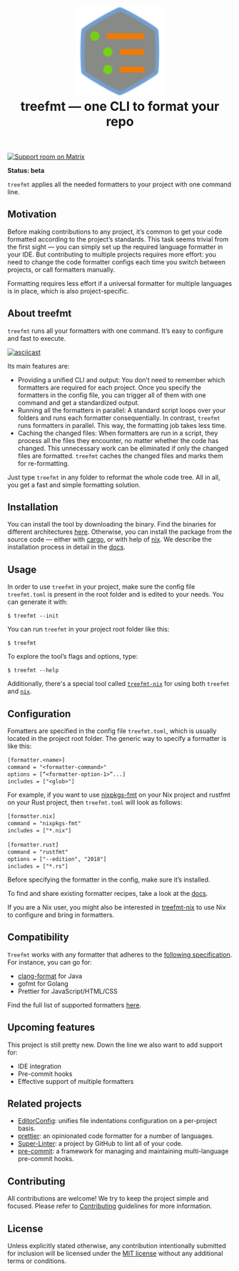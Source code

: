 <h1 align="center">
  <br>
  <img src="docs/assets/logo.svg" alt="logo" width="200">
  <br>
  treefmt — one CLI to format your repo
  <br>
  <br>
</h1>

[![Support room on Matrix](https://img.shields.io/matrix/treefmt:numtide.com.svg?label=%23treefmt%3Anumtide.com&logo=matrix&server_fqdn=matrix.numtide.com)](https://matrix.to/#/#treefmt:numtide.com)

**Status: beta**

`treefmt` applies all the needed formatters to your project with one command line.

## Motivation

Before making contributions to any project, it’s common to get your code formatted according to the project’s standards. This task seems trivial from the first sight — you can simply set up the required language formatter in your IDE. But contributing to multiple projects requires more effort: you need to change the code formatter configs each time you switch between projects, or call formatters manually.

Formatting requires less effort if a universal formatter for multiple languages is in place, which is also project-specific.

## About treefmt

`treefmt` runs all your formatters with one command. It’s easy to configure and fast to execute.

[![asciicast](https://asciinema.org/a/cwtaWUTdBa8qCKJVp40bTwxf0.svg)](https://asciinema.org/a/cwtaWUTdBa8qCKJVp40bTwxf0)

Its main features are:

- Providing a unified CLI and output: You don’t need to remember which formatters are required for each project. Once you specify the formatters in the config file, you can trigger all of them with one command and get a standardized output.
- Running all the formatters in parallel: A standard script loops over your folders and runs each formatter consequentially. In contrast, `treefmt` runs formatters in parallel. This way, the formatting job takes less time.
- Caching the changed files: When formatters are run in a script, they process all the files they encounter, no matter whether the code has changed. This unnecessary work can be eliminated if only the changed files are formatted. `treefmt` caches the changed files and marks them for re-formatting.

Just type `treefmt` in any folder to reformat the whole code tree. All in all, you get a fast and simple formatting solution.

## Installation

You can install the tool by downloading the binary. Find the binaries for different architectures [here](https://github.com/numtide/treefmt/releases). Otherwise, you can install the package from the source code — either with [cargo](https://github.com/rust-lang/cargo), or with help of [nix](https://github.com/NixOS/nix). We describe the installation process in detail in the [docs](https://github.com/numtide/treefmt/wiki).

## Usage

In order to use `treefmt` in your project, make sure the config file `treefmt.toml` is present in the root folder and is edited to your needs. You can generate it with:

```
$ treefmt --init
```

You can run `treefmt` in your project root folder like this:

```
$ treefmt
```

To explore the tool’s flags and options, type:

```console
$ treefmt --help
```
Additionally, there's a special tool called [`treefmt-nix`](https://github.com/numtide/treefmt-nix) for using both `treefmt` and [`nix`](https://github.com/NixOS/nix).

## Configuration

Fomatters are specified in the config file `treefmt.toml`, which is usually located in the project root folder. The generic way to specify a formatter is like this:

```
[formatter.<name>]
command = "<formatter-command>"
options = [“<formatter-option-1>”...]
includes = ["<glob>"]
```

For example, if you want to use [nixpkgs-fmt](https://github.com/nix-community/nixpkgs-fmt) on your Nix project and rustfmt on your Rust project, then `treefmt.toml` will look as follows:

```
[formatter.nix]
command = "nixpkgs-fmt"
includes = ["*.nix"]

[formatter.rust]
command = "rustfmt"
options = ["--edition", "2018"]
includes = ["*.rs"]
```

Before specifying the formatter in the config, make sure it’s installed.

To find and share existing formatter recipes, take a look at the [docs](https://github.com/numtide/treefmt/wiki).

If you are a Nix user, you might also be interested in [treefmt-nix](https://github.com/numtide/treefmt-nix) to use Nix to configure and bring in formatters.

## Compatibility

`Treefmt` works with any formatter that adheres to the [following specification](https://github.com/renoire/treefmt/blob/master/docs/formatters-spec.md). For instance, you can go for:

- [clang-format](https://clang.llvm.org/docs/ClangFormat.html) for Java
- gofmt for Golang
- Prettier for JavaScript/HTML/CSS

Find the full list of supported formatters [here](https://numtide.github.io/treefmt/formatters.html).

## Upcoming features

This project is still pretty new. Down the line we also want to add support for:

- IDE integration
- Pre-commit hooks
- Effective support of multiple formatters

## Related projects

- [EditorConfig](https://editorconfig.org/): unifies file indentations
  configuration on a per-project basis.
- [prettier](https://prettier.io/): an opinionated code formatter for a number of languages.
- [Super-Linter](https://github.com/github/super-linter): a project by GitHub to lint all of your code.
- [pre-commit](https://pre-commit.com/): a framework for managing and
  maintaining multi-language pre-commit hooks.

## Contributing

All contributions are welcome! We try to keep the project simple and focused. Please refer to [Contributing](./docs/contributing.md) guidelines for more information.

## License

Unless explicitly stated otherwise, any contribution intentionally submitted for inclusion will be licensed under the [MIT license](LICENSE.md) without any additional terms or conditions.

